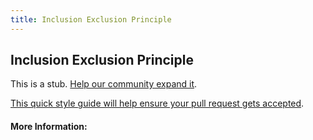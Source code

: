 ```yaml
---
title: Inclusion Exclusion Principle
---
```


## Inclusion Exclusion Principle

This is a stub. [Help our community expand it](https://github.com/freecodecamp/guides/tree/master/src/pages/articles/math/counting/inclusion-exclusion-principle/index.md).

[This quick style guide will help ensure your pull request gets accepted](https://github.com/freeCodeCamp/guides/blob/master/README.md).

<!-- The article goes here, in GitHub-flavored Markdown. Feel free to add YouTube videos, images, and CodePen/JSBin embeds  -->

#### More Information:
<!-- Please add any articles you think might be helpful to read before writing the article -->



